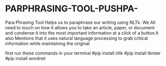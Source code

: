 # PARPHRASING-TOOL-PUSHPA-
Para Phrasing Tool Helps us to paraphrase our writing using NLTk. We All need to touch on how it allows you to take an article, paper, or document and condense it into the most important information at a click of a button.It also Mentions that it uses natural language processing to grab critical information while maintaining the original


first run these commands in your terminal
#pip install nltk
#pip install tkinter
#pip install wordnet 
